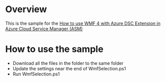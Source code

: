 # Overview
This is the sample for the [How to use WMF 4 with Azure DSC Extension in Azure Cloud Service Manager (ASM)](http://blogs.msdn.com/b/powershell/archive/2015/10/01/how-to-use-wmf-4-with-azure-dsc-extension-in-azure-cloud-service-manager-asm.aspx)

# How to use the sample
* Download all the files in the folder to the same folder
* Update the settings near the end of WmfSelection.ps1
* Run WmfSelection.ps1
